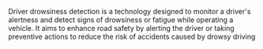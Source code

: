 
Driver drowsiness detection is a technology designed to monitor a driver's alertness and detect signs of drowsiness or fatigue while operating a vehicle. It aims to enhance road safety by alerting the driver or taking preventive actions to reduce the risk of accidents caused by drowsy driving
